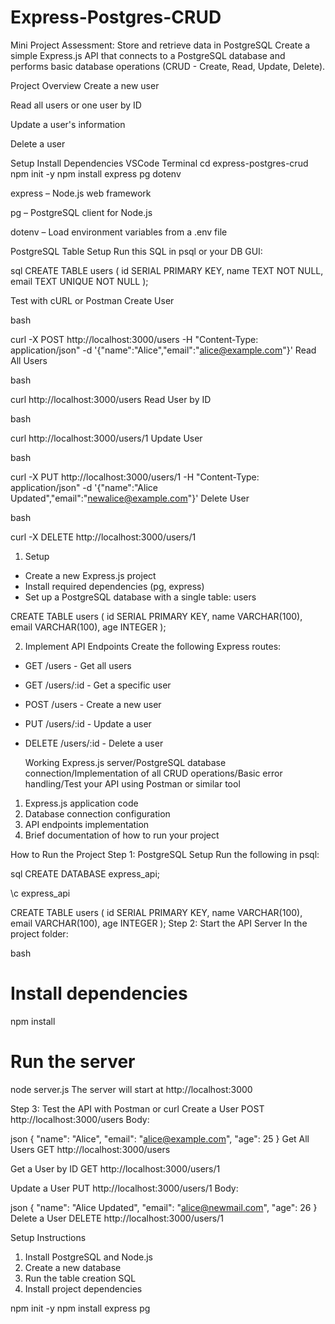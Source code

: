 # Express-Postgres-CRUD
Mini Project Assessment: Store and retrieve data in PostgreSQL
Create a simple Express.js API that connects to a PostgreSQL database and performs basic database operations (CRUD - Create, Read, Update, Delete).

Project Overview
Create a new user

Read all users or one user by ID

Update a user's information

Delete a user

Setup
Install Dependencies
VSCode Terminal
cd express-postgres-crud
npm init -y
npm install express pg dotenv

express – Node.js web framework

pg – PostgreSQL client for Node.js

dotenv – Load environment variables from a .env file

PostgreSQL Table Setup
Run this SQL in psql or your DB GUI:

sql
CREATE TABLE users (
  id SERIAL PRIMARY KEY,
  name TEXT NOT NULL,
  email TEXT UNIQUE NOT NULL
);

Test with cURL or Postman
Create User

bash

curl -X POST http://localhost:3000/users -H "Content-Type: application/json" -d '{"name":"Alice","email":"alice@example.com"}'
Read All Users

bash

curl http://localhost:3000/users
Read User by ID

bash

curl http://localhost:3000/users/1
Update User

bash

curl -X PUT http://localhost:3000/users/1 -H "Content-Type: application/json" -d '{"name":"Alice Updated","email":"newalice@example.com"}'
Delete User

bash

curl -X DELETE http://localhost:3000/users/1

1. Setup

- Create a new Express.js project
- Install required dependencies (pg, express)
- Set up a PostgreSQL database with a single table: users

CREATE TABLE users (
  id SERIAL PRIMARY KEY,
  name VARCHAR(100),
  email VARCHAR(100),
  age INTEGER
);

2. Implement API Endpoints Create the following Express routes:

- GET /users - Get all users
- GET /users/:id - Get a specific user
- POST /users - Create a new user
- PUT /users/:id - Update a user
- DELETE /users/:id - Delete a user

  Working Express.js server/PostgreSQL database connection/Implementation of all CRUD operations/Basic error handling/Test your API using Postman or similar tool
  
1. Express.js application code
2. Database connection configuration
3. API endpoints implementation
4. Brief documentation of how to run your project

How to Run the Project
Step 1: PostgreSQL Setup
Run the following in psql:

sql
CREATE DATABASE express_api;

\c express_api

CREATE TABLE users (
  id SERIAL PRIMARY KEY,
  name VARCHAR(100),
  email VARCHAR(100),
  age INTEGER
);
 Step 2: Start the API Server
In the project folder:

bash
# Install dependencies
npm install

# Run the server
node server.js
The server will start at http://localhost:3000

 Step 3: Test the API with Postman or curl
Create a User
POST http://localhost:3000/users
Body:

json
{
  "name": "Alice",
  "email": "alice@example.com",
  "age": 25
}
Get All Users
GET http://localhost:3000/users

Get a User by ID
GET http://localhost:3000/users/1

Update a User
PUT http://localhost:3000/users/1
Body:

json
{
  "name": "Alice Updated",
  "email": "alice@newmail.com",
  "age": 26
}
 Delete a User
DELETE http://localhost:3000/users/1


Setup Instructions

1. Install PostgreSQL and Node.js
2. Create a new database
3. Run the table creation SQL
4. Install project dependencies

npm init -y
npm install express pg


